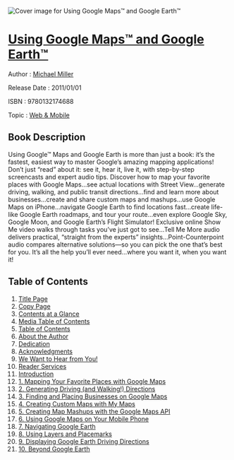 ![Cover image for Using Google Maps™ and Google Earth™](https://imgdetail.ebookreading.net/cover/cover/web_mobile/EB9780132174688.jpg)

[Using Google Maps™ and Google Earth™](https://ebookreading.net/view/book/Using+Google+Maps%E2%84%A2+and+Google+Earth%E2%84%A2-EB9780132174688_1.html "Using Google Maps™ and Google Earth™")
====================================================================================================================

Author : [Michael Miller](https://ebookreading.net/search/author/Michael+Miller)

Release Date : 2011/01/01

ISBN : 9780132174688

Topic : [Web & Mobile](https://ebookreading.net/search/category/web-mobile)

Book Description
-----------------

Using Google™ Maps and Google Earth is more than just a book: it’s the fastest, easiest way to master Google’s amazing mapping applications! Don’t just “read” about it: see it, hear it, live it, with step-by-step screencasts and expert audio tips. Discover how to map your favorite places with Google Maps…see actual locations with Street View…generate driving, walking, and public transit directions…find and learn more about businesses…create and share custom maps and mashups…use Google Maps on iPhone…navigate Google Earth to find locations fast…create life-like Google Earth roadmaps, and tour your route…even explore Google Sky, Google Moon, and Google Earth’s Flight Simulator! Exclusive online Show Me video walks through tasks you’ve just got to see…Tell Me More audio delivers practical, “straight from the experts” insights…Point-Counterpoint audio compares alternative solutions—so you can pick the one that’s best for you. It’s all the help you’ll ever need…where you want it, when you want it!
              
Table of Contents
-----------------

1. [Title Page](https://ebookreading.net/view/book/Using+Google+Maps%E2%84%A2+and+Google+Earth%E2%84%A2-EB9780132174688_2.html)
1. [Copy Page](https://ebookreading.net/view/book/Using+Google+Maps%E2%84%A2+and+Google+Earth%E2%84%A2-EB9780132174688_3.html)
1. [Contents at a Glance](https://ebookreading.net/view/book/Using+Google+Maps%E2%84%A2+and+Google+Earth%E2%84%A2-EB9780132174688_4.html)
1. [Media Table of Contents](https://ebookreading.net/view/book/Using+Google+Maps%E2%84%A2+and+Google+Earth%E2%84%A2-EB9780132174688_5.html)
1. [Table of Contents](https://ebookreading.net/view/book/Using+Google+Maps%E2%84%A2+and+Google+Earth%E2%84%A2-EB9780132174688_6.html)
1. [About the Author](https://ebookreading.net/view/book/Using+Google+Maps%E2%84%A2+and+Google+Earth%E2%84%A2-EB9780132174688_7.html)
1. [Dedication](https://ebookreading.net/view/book/Using+Google+Maps%E2%84%A2+and+Google+Earth%E2%84%A2-EB9780132174688_8.html)
1. [Acknowledgments](https://ebookreading.net/view/book/Using+Google+Maps%E2%84%A2+and+Google+Earth%E2%84%A2-EB9780132174688_9.html)
1. [We Want to Hear from You!](https://ebookreading.net/view/book/Using+Google+Maps%E2%84%A2+and+Google+Earth%E2%84%A2-EB9780132174688_10.html)
1. [Reader Services](https://ebookreading.net/view/book/Using+Google+Maps%E2%84%A2+and+Google+Earth%E2%84%A2-EB9780132174688_11.html)
1. [Introduction](https://ebookreading.net/view/book/Using+Google+Maps%E2%84%A2+and+Google+Earth%E2%84%A2-EB9780132174688_12.html)
1. [1. Mapping Your Favorite Places with Google Maps](https://ebookreading.net/view/book/Using+Google+Maps%E2%84%A2+and+Google+Earth%E2%84%A2-EB9780132174688_13.html)
1. [2. Generating Driving (and Walking!) Directions](https://ebookreading.net/view/book/Using+Google+Maps%E2%84%A2+and+Google+Earth%E2%84%A2-EB9780132174688_14.html)
1. [3. Finding and Placing Businesses on Google Maps](https://ebookreading.net/view/book/Using+Google+Maps%E2%84%A2+and+Google+Earth%E2%84%A2-EB9780132174688_15.html)
1. [4. Creating Custom Maps with My Maps](https://ebookreading.net/view/book/Using+Google+Maps%E2%84%A2+and+Google+Earth%E2%84%A2-EB9780132174688_16.html)
1. [5. Creating Map Mashups with the Google Maps API](https://ebookreading.net/view/book/Using+Google+Maps%E2%84%A2+and+Google+Earth%E2%84%A2-EB9780132174688_18.html)
1. [6. Using Google Maps on Your Mobile Phone](https://ebookreading.net/view/book/Using+Google+Maps%E2%84%A2+and+Google+Earth%E2%84%A2-EB9780132174688_20.html)
1. [7. Navigating Google Earth](https://ebookreading.net/view/book/Using+Google+Maps%E2%84%A2+and+Google+Earth%E2%84%A2-EB9780132174688_21.html)
1. [8. Using Layers and Placemarks](https://ebookreading.net/view/book/Using+Google+Maps%E2%84%A2+and+Google+Earth%E2%84%A2-EB9780132174688_22.html)
1. [9. Displaying Google Earth Driving Directions](https://ebookreading.net/view/book/Using+Google+Maps%E2%84%A2+and+Google+Earth%E2%84%A2-EB9780132174688_23.html)
1. [10. Beyond Google Earth](https://ebookreading.net/view/book/Using+Google+Maps%E2%84%A2+and+Google+Earth%E2%84%A2-EB9780132174688_24.html)
